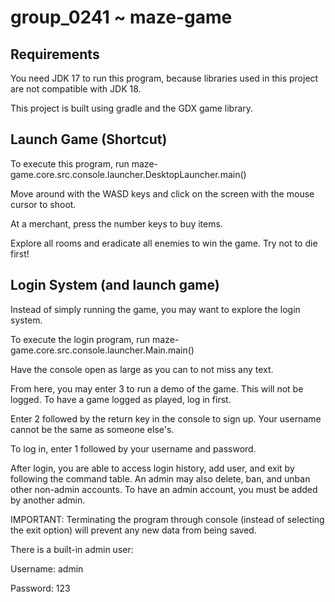 # group_0241 ~ maze-game

## Requirements
You need JDK 17 to run this program, because libraries used in this project are not compatible with JDK 18.

This project is built using gradle and the GDX game library.
## Launch Game (Shortcut)
To execute this program, run maze-game.core.src.console.launcher.DesktopLauncher.main() 

Move around with the WASD keys and click on the screen with the mouse cursor to shoot.

At a merchant, press the number keys to buy items. 

Explore all rooms and eradicate all enemies to win the game. Try not to die first!
## Login System (and launch game)
Instead of simply running the game, you may want to explore the login system.

To execute the login program, run maze-game.core.src.console.launcher.Main.main()

Have the console open as large as you can to not miss any text.

From here, you may enter 3 to run a demo of the game. This will not be logged. To have a game logged as played, log in first.

Enter 2 followed by the return key in the console to sign up. Your username cannot be the same as someone else's.

To log in, enter 1 followed by your username and password.

After login, you are able to access login history, add user, and exit by following the command table. An admin may also delete, ban, and unban other non-admin accounts. To have an admin account, you must be added by another admin.

IMPORTANT: Terminating the program through console (instead of selecting the exit option) will prevent any new data from being saved.

There is a built-in admin user:

Username: admin

Password: 123
